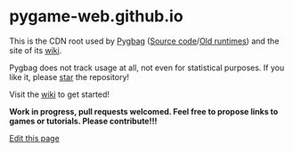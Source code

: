 # pygame-web.github.io

This is the CDN root used by [Pygbag](https://pypi.org/project/pygbag/) ([Source code](https://github.com/pygame-web/pygbag)/[Old runtimes](https://github.com/pygame-web/archives)) and the site of its [wiki](/pygame-web.github.io/wiki/).

Pygbag does not track usage at all, not even for statistical purposes. If you like it, please [star](https://github.com/pygame-web/pygbag/stargazers) the repository!

Visit the [wiki](/pygame-web.github.io/wiki/) to get started!

**Work in progress, pull requests welcomed. Feel free to propose links to games or tutorials. Please contribute!!!**

[Edit this page](https://github.com/pygame-web/pygame-web.github.io/edit/main/README.md)
